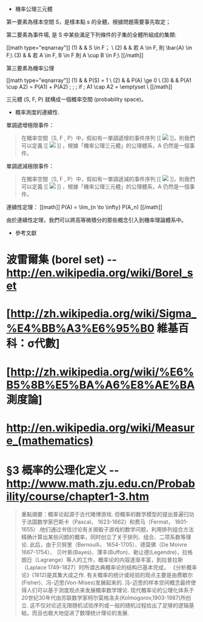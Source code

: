 + 機率公理三元體

第一要素為樣本空間 S，是樣本點 s 的全體，根據問題需要事先取定；

第二要素為事件場, 是 S 中某些滿足下列條件的子集的全體所組成的集類:

[[math type="eqnarray"]]
(1)  & & S \in F； \\
(2)  & & 若 A \in F, 則 \bar{A} \in F;\\
(3)  & & 若 A \in F, B \in F 則 A \cup B \in F;\\
[[/math]]

第三要素為機率公理

[[math type="eqnarray"]]
(1)  & & P(S) = 1 \\
(2)  & & P(A) \ge 0 \\
(3)  & & P(A1 \cup A2) = P(A1) + P(A2) \; ; \; if \; A1 \cap A2 = \emptyset \\
[[/math]]

三元體 (S, F, P) 就構成一個概率空間 (probability space)。

+ 概率測度的連續性.

單調遞增極限事件：

> 在概率空間（S, F , P）中，假如有一單調遞增的事件序列 [[ ![](../timg/bd0a6ce42df6.jpg) ]]，則我們可以定義 [[ ![](../timg/8aab4b987dcb.jpg) ]] ，根據「機率公理三元體」的公理體系，A 仍然是一個事件。

單調遞減極限事件：

> 在概率空間（S, F , P）中，假如有一單調遞減的事件序列 [[ ![](../timg/c42e968135ec.jpg) ]]，則我們可以定義 [[ ![](../timg/8aab4b987dcb.jpg) ]] ，根據「機率公理三元體」的公理體系，A 仍然是一個事件。

連續性定理：
[[math]]
P(A) = \lim_{n \to \infty} P(A_n)
[[/math]]

由於連續性定理，我們可以將高等微積分的那些概念引入到機率理論體系中。

+ 參考文獻
# 波雷爾集 (borel set) -- http://en.wikipedia.org/wiki/Borel_set
# [http://zh.wikipedia.org/wiki/Sigma_%E4%BB%A3%E6%95%B0 維基百科：σ代數]
# [http://zh.wikipedia.org/wiki/%E6%B5%8B%E5%BA%A6%E8%AE%BA 測度論]
# http://en.wikipedia.org/wiki/Measure_(mathematics)
# §3  概率的公理化定义 -- http://www.math.zju.edu.cn/Probability/course/chapter1-3.htm
> 重點摘要：概率论起源于古代赌博游戏. 但概率的数学模型的提出普遍归功于法国数学家巴斯卡（Pascal， 1623-1662）和费马（Fermat， 1601-1655）.他们通过书信讨论有关掷骰子游戏的数学问题，利用排列组合方法精确计算出某些问题的概率，同时创立了关于排列、组合、二项系数等理论. 此后，由于贝努里（Bernoulli， 1654-1705）、德莫佛（De Moivre 1667-1754）、 贝叶斯(Bayes)、薄丰(Buffon)、勒让德(Legendre)，拉格朗日（Lagrange）等人的工作，概率论的内容逐渐丰富，到拉普拉斯（Laplace 1749-1827）时所谓古典概率论的结构已基本完成， 《分析概率论》(1812)是其集大成之作. 有关概率的统计或经验的观点主要是由费歇尔(Fisher)、冯-迈思(Von-Mises)发展起来的. 冯-迈思的样本空间概念最终使得人们可以基于测度观点来发展概率数学理论. 现代概率论的公理化体系于20世纪30年代由苏联数学家柯尔莫格洛夫(Kolmogorov,1903-1987)所创立. 这不仅对论述无限随机试验序列或一般的随机过程给出了足够的逻辑基础，而且也极大地促进了数理统计理论的发展.